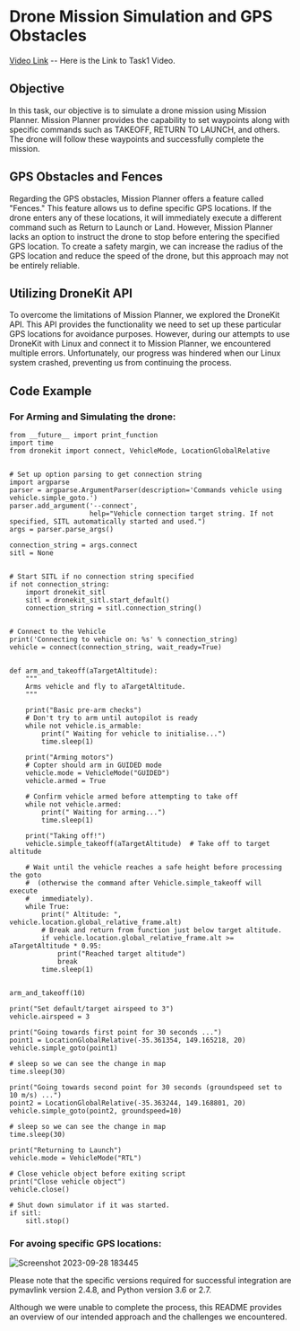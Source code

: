 # Drone Mission Simulation and GPS Obstacles
[Video Link](https://drive.google.com/file/d/1moXG_2tSXZLbZNRTZD53cwrM68VSTf4P/view?usp=sharing) -- Here is the Link to Task1 Video.

## Objective
In this task, our objective is to simulate a drone mission using Mission Planner. Mission Planner provides the capability to set waypoints along with specific commands such as TAKEOFF, RETURN TO LAUNCH, and others. The drone will follow these waypoints and successfully complete the mission.  

## GPS Obstacles and Fences
Regarding the  GPS obstacles, Mission Planner offers a feature called "Fences." This feature allows us to define specific GPS locations. If the drone enters any of these locations, it will immediately execute a different command such as Return to Launch or Land. However, Mission Planner lacks an option to instruct the drone to stop before entering the specified GPS location. To create a safety margin, we can increase the radius of the GPS location and reduce the speed of the drone, but this approach may not be entirely reliable.

## Utilizing DroneKit API
To overcome the limitations of Mission Planner, we explored the DroneKit API. This API provides the functionality we need to set up these particular GPS locations for avoidance purposes. However, during our attempts to use DroneKit with Linux and connect it to Mission Planner, we encountered multiple errors. Unfortunately, our progress was hindered when our Linux system crashed, preventing us from continuing the process.

## Code Example
### For Arming and Simulating the drone:  

```
from __future__ import print_function
import time
from dronekit import connect, VehicleMode, LocationGlobalRelative


# Set up option parsing to get connection string
import argparse
parser = argparse.ArgumentParser(description='Commands vehicle using vehicle.simple_goto.')
parser.add_argument('--connect',
                    help="Vehicle connection target string. If not specified, SITL automatically started and used.")
args = parser.parse_args()

connection_string = args.connect
sitl = None


# Start SITL if no connection string specified
if not connection_string:
    import dronekit_sitl
    sitl = dronekit_sitl.start_default()
    connection_string = sitl.connection_string()


# Connect to the Vehicle
print('Connecting to vehicle on: %s' % connection_string)
vehicle = connect(connection_string, wait_ready=True)


def arm_and_takeoff(aTargetAltitude):
    """
    Arms vehicle and fly to aTargetAltitude.
    """

    print("Basic pre-arm checks")
    # Don't try to arm until autopilot is ready
    while not vehicle.is_armable:
        print(" Waiting for vehicle to initialise...")
        time.sleep(1)

    print("Arming motors")
    # Copter should arm in GUIDED mode
    vehicle.mode = VehicleMode("GUIDED")
    vehicle.armed = True

    # Confirm vehicle armed before attempting to take off
    while not vehicle.armed:
        print(" Waiting for arming...")
        time.sleep(1)

    print("Taking off!")
    vehicle.simple_takeoff(aTargetAltitude)  # Take off to target altitude

    # Wait until the vehicle reaches a safe height before processing the goto
    #  (otherwise the command after Vehicle.simple_takeoff will execute
    #   immediately).
    while True:
        print(" Altitude: ", vehicle.location.global_relative_frame.alt)
        # Break and return from function just below target altitude.
        if vehicle.location.global_relative_frame.alt >= aTargetAltitude * 0.95:
            print("Reached target altitude")
            break
        time.sleep(1)


arm_and_takeoff(10)

print("Set default/target airspeed to 3")
vehicle.airspeed = 3

print("Going towards first point for 30 seconds ...")
point1 = LocationGlobalRelative(-35.361354, 149.165218, 20)
vehicle.simple_goto(point1)

# sleep so we can see the change in map
time.sleep(30)

print("Going towards second point for 30 seconds (groundspeed set to 10 m/s) ...")
point2 = LocationGlobalRelative(-35.363244, 149.168801, 20)
vehicle.simple_goto(point2, groundspeed=10)

# sleep so we can see the change in map
time.sleep(30)

print("Returning to Launch")
vehicle.mode = VehicleMode("RTL")

# Close vehicle object before exiting script
print("Close vehicle object")
vehicle.close()

# Shut down simulator if it was started.
if sitl:
    sitl.stop()
```
### For avoing specific GPS locations:  

![Screenshot 2023-09-28 183445](https://github.com/AhmedSaleh627/Eagles_MegaProject/assets/88249795/158ccdc2-77d9-4114-b53e-d5bf2844852d)


Please note that the specific versions required for successful integration are pymavlink version 2.4.8, and Python version 3.6 or 2.7.

Although we were unable to complete the process, this README provides an overview of our intended approach and the challenges we encountered.
